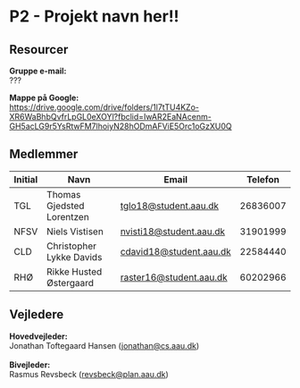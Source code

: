 # P2 - Projekt navn her!!

## Resourcer

**Gruppe e-mail:**<br>
???

**Mappe på Google:**<br>
https://drive.google.com/drive/folders/1l7tTU4KZo-XR6WaBhbQvfrLpGL0eXOYl?fbclid=IwAR2EaNAcenm-GH5acLG9r5YsRtwFM7lhoiyN28hODmAFViE5Orc1oGzXU0Q

## Medlemmer

| Initial | Navn | Email | Telefon |
| ------------- | ------------- | ------------- | ------------- |
| TGL | Thomas Gjedsted Lorentzen | tglo18@student.aau.dk | 26836007 |
| NFSV | Niels Vistisen | nvisti18@student.aau.dk  | 31901999 |
| CLD | Christopher Lykke Davids | cdavid18@student.aau.dk | 22584440 |
| RHØ | Rikke Husted Østergaard | raster16@student.aau.dk | 60202966 |

## Vejledere
**Hovedvejleder:**<br>Jonathan Toftegaard Hansen (jonathan@cs.aau.dk)<br><br>
**Bivejleder:**<br>Rasmus Revsbeck (revsbeck@plan.aau.dk)

